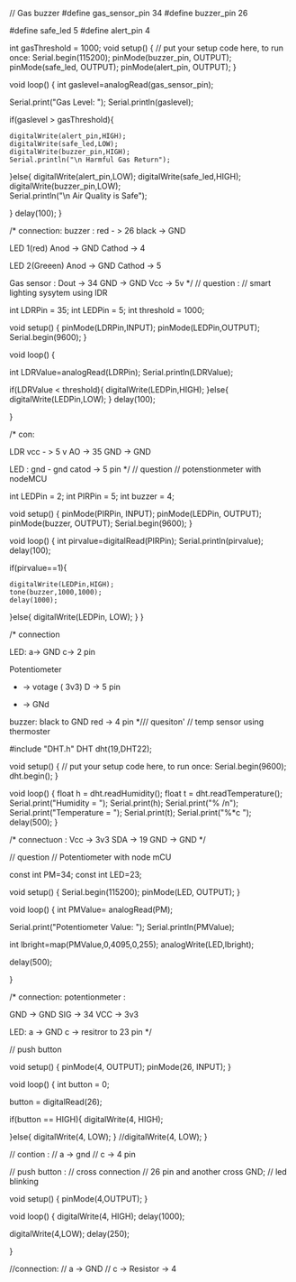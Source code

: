 // Gas buzzer
#define gas_sensor_pin  34
#define buzzer_pin 26


#define safe_led 5
#define alert_pin 4

int gasThreshold = 1000;
void setup() {
  // put your setup code here, to run once:
  Serial.begin(115200);
  pinMode(buzzer_pin, OUTPUT);
  pinMode(safe_led, OUTPUT);
  pinMode(alert_pin, OUTPUT);
}

void loop() {
  int gaslevel=analogRead(gas_sensor_pin);

  Serial.print("Gas Level: ");
  Serial.println(gaslevel);

  if(gaslevel > gasThreshold){

    digitalWrite(alert_pin,HIGH);
    digitalWrite(safe_led,LOW);
    digitalWrite(buzzer_pin,HIGH);    
    Serial.println("\n Harmful Gas Return");
  }else{
    digitalWrite(alert_pin,LOW);
    digitalWrite(safe_led,HIGH);
    digitalWrite(buzzer_pin,LOW);    
    Serial.println("\n Air Quality is Safe");

  }
  delay(100);
}

/*
connection:
buzzer :
red - > 26
black -> GND

LED 1(red)
Anod -> GND
Cathod -> 4

LED 2(Greeen)
Anod -> GND
Cathod -> 5

Gas sensor :
Dout -> 34
GND -> GND
Vcc -> 5v
*/
// question : 
// smart lighting sysytem using lDR

int LDRPin = 35;
int LEDPin = 5;
int threshold = 1000;


void setup() {
  pinMode(LDRPin,INPUT);
  pinMode(LEDPin,OUTPUT);
  Serial.begin(9600);
}

void loop() {
  
  int LDRValue=analogRead(LDRPin);
  Serial.println(LDRValue);
  
  if(LDRValue < threshold){
    digitalWrite(LEDPin,HIGH);
  }else{
    digitalWrite(LEDPin,LOW);
  }
  delay(100);

}



/*
con:

LDR
vcc - > 5 v
AO -> 35
GND -> GND

LED :
gnd - gnd
catod -> 5 pin
*/
// question
// potenstionmeter with nodeMCU


int LEDPin = 2;
int PIRPin = 5;
int buzzer = 4;

void setup() {
  pinMode(PIRPin, INPUT);
  pinMode(LEDPin, OUTPUT);
  pinMode(buzzer, OUTPUT);
  Serial.begin(9600);
}

void loop() {
  int pirvalue=digitalRead(PIRPin);
  Serial.println(pirvalue);
  delay(100);

  if(pirvalue==1){
     
    digitalWrite(LEDPin,HIGH);
    tone(buzzer,1000,1000);
    delay(1000);
     
  }else{
    digitalWrite(LEDPin, LOW);
  }
}



/*
connection

LED:
a-> GND
c-> 2 pin

Potentiometer
+ -> votage ( 3v3)
D -> 5 pin 
-  -> GNd


buzzer:
black to GND
red -> 4 pin
*/// quesiton'
//  temp sensor using thermoster


#include "DHT.h"
DHT dht(19,DHT22);

void setup() {
  // put your setup code here, to run once:
  Serial.begin(9600);
  dht.begin();
}

void loop() {
float h = dht.readHumidity();
float t = dht.readTemperature();
Serial.print("Humidity = ");
Serial.print(h);
Serial.print("% /n");
Serial.print("Temperature = ");
Serial.print(t);
Serial.print("%*c ");
delay(500);
}


/* connectuon
:
Vcc -> 3v3
SDA -> 19
GND -> GND
*/

//  question
// Potentiometer with node mCU

const int PM=34;
const int LED=23;

void setup() {
  Serial.begin(115200);
  pinMode(LED, OUTPUT);
}

void loop() {
  int PMValue= analogRead(PM);

  Serial.print("Potentiometer Value: ");
  Serial.println(PMValue);

  int lbright=map(PMValue,0,4095,0,255);
  analogWrite(LED,lbright);

  delay(500);

}

/* connection:
potentionmeter
:

GND -> GND
SIG -> 34
VCC -> 3v3

LED:
a -> GND 
c -> resitror to 23 pin
*/

// push button 

void setup() {
 pinMode(4, OUTPUT);
 pinMode(26, INPUT);
}

void loop() {
  int button = 0;

  button = digitalRead(26);

  if(button == HIGH){
    digitalWrite(4, HIGH);
    
  }else{
    digitalWrite(4, LOW);
  }
  //digitalWrite(4, LOW);
}

// contion :
// a -> gnd 
// c -> 4 pin

// push button :
// cross connection
// 26 pin and another cross GND;
// led blinking

void setup() {
  pinMode(4,OUTPUT);
}

void loop() {
  digitalWrite(4, HIGH);
  delay(1000);

  digitalWrite(4,LOW);
  delay(250);

}

//connection:
// a -> GND
// c -> Resistor -> 4 
